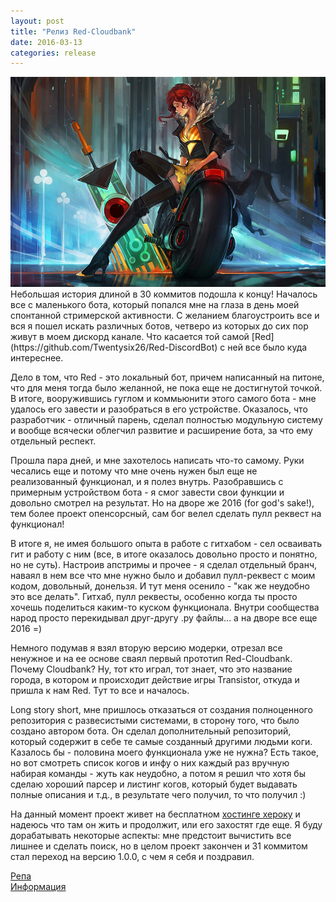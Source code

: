 ```yaml
---
layout: post
title: "Релиз Red-Cloudbank"
date: 2016-03-13
categories: release
---
```

<img src="/images/fulls/07.jpg" class="fit image">
Небольшая история длиной в 30 коммитов подошла к концу! Началось все с маленького бота, который попался мне на глаза в день моей спонтанной стримерской активности. С желанием благоустроить все и вся я пошел искать различных ботов, четверо из которых до сих пор живут в моем дискорд канале. Что касается той самой [Red](https://github.com/Twentysix26/Red-DiscordBot) с ней все было куда интереснее.

Дело в том, что Red - это локальный бот, причем написанный на питоне, что для меня тогда было желанной, не пока еще не достигнутой точкой. В итоге, вооружившись гуглом и коммьюнити этого самого бота - мне удалось его завести и разобраться в его устройстве. Оказалось, что разработчик - отличный парень, сделал полностью модульную систему и вообще всячески облегчил развитие и расширение бота, за что ему отдельный респект.

Прошла пара дней, и мне захотелось написать что-то самому. Руки чесались еще и потому что мне очень нужен был еще не реализованный функционал, и я полез внутрь. Разобравшись с примерным устройством бота - я смог завести свои функции и довольно смотрел на результат. Но на дворе же 2016 (for god's sake!), тем более проект опенсорсный, сам бог велел сделать пулл реквест на функционал!

В итоге я, не имея большого опыта в работе с гитхабом - сел осваивать гит и работу с ним (все, в итоге оказалось довольно просто и понятно, но не суть). Настроив апстримы и прочее - я сделал отдельный бранч, наваял в нем все что мне нужно было и добавил пулл-реквест с моим кодом, довольный, донельзя. И тут меня осенило - "как же неудобно это все делать". Гитхаб, пулл реквесты, особенно когда ты просто хочешь поделиться каким-то куском функционала. Внутри сообщества народ просто перекидывал друг-другу .py файлы... а на дворе все еще 2016 =)

Немного подумав я взял вторую версию модерки, отрезал все ненужное и на ее основе сваял первый прототип Red-Cloudbank. Почему Cloudbank? Ну, тот кто играл, тот знает, что это название города, в котором и происходит действие игры Transistor, откуда и пришла к нам Red. Тут то все и началось.

Long story short, мне пришлось отказаться от создания полноценного репозитория с развесистыми системами, в сторону того, что было создано автором бота. Он сделал дополнительный репозиторий, который содержит в себе те самые созданный другими людьми коги. Казалось бы - половина моего функционала уже не нужна? Есть такое, но вот смотреть список когов и инфу о них каждый раз вручную набирая команды - жуть как неудобно, а потом я решил что хотя бы сделаю хороший парсер и листинг когов, который будет выдавать полные описания и т.д., в результате чего получил, то что получил :)

На данный момент проект живет на бесплатном [хостинге хероку](https://red-cloudbank.herokuapp.com/) и надеюсь что там он жить и продолжит, или его захостят где еще. Я буду дорабатывать некоторые аспекты: мне предстоит вычистить все лишнее и сделать поиск, но в целом проект закончен и 31 коммитом стал переход на версию 1.0.0, с чем я себя и поздравил.

[Репа](https://github.com/orels1/red-cloudbank)  
[Информация](http://orels1.github.io/red-cloudbank)